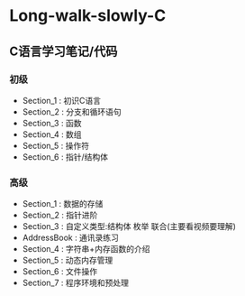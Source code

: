# Long-walk-slowly-C
## C语言学习笔记/代码
  
### 初级  
* Section_1 : 初识C语言  
* Section_2 : 分支和循环语句  
* Section_3 : 函数  
* Section_4 : 数组  
* Section_5 : 操作符  
* Section_6 : 指针/结构体 

### 高级  
* Section_1 : 数据的存储  
* Section_2 : 指针进阶  
* Section_3 : 自定义类型:结构体 枚举 联合(主要看视频要理解)  
* AddressBook : 通讯录练习  
* Section_4 : 字符串+内存函数的介绍  
* Section_5 : 动态内存管理  
* Section_6 : 文件操作    
* Section_7 : 程序环境和预处理  



